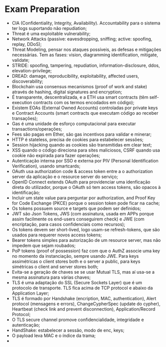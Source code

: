 # Exam Preparation

- CIA (Confidentiality, Integrity, Availability). Accountability para o sistema ter logs suportando não repudiation;
- Threat é uma exploitable vulnerability;
- Network Attacks (passive: eavesdropping, sniffing; active: spoofing, replay, DDoS);
- Threat Modeling, pensar nos ataques possíveis, as defesas e mitigações necessárias. Tem as fases: vision, diagramming identification, mitigate, validate;
- STRIDE: spoofing, tampering, repudiation, information-disclosure, ddos, elevation-privilege;
- DREAD: damage, reproducibility, exploitability, affected users, discoverability;
- Blockchain usa consensus mecanismos (proof of work and stake) através de hashing, digital signatures and encryption;
- É transparente, descentralizada, e a ETH usa smart contracts (têm self-execution contracts com os termos encodados em código);
- Existem EOAs (External Owned Accounts) controladas por private keys e Contract Accounts (smart contracts que executam código ao receber transações);
- Gas é uma unidade de esforço computacional para executar transactions/operações;
- Fees são pagas em Ether, são gas incentivos para validar e minerar;
- HTTP é stateless, precisa de cookies para estabelecer sessões;
- Session hijacking quando as cookies são transmitidas em clear text;
- XSS quando o código direciona para sites maliciosos, CSRF quando usa cookie não expirada para fazer operações;
- Autenticação interna por SSO e externa por PIV (Personal Identification Verification), usando smartcards;
- OAuth usa authorization code & access token entre a o authorization server da aplicação e o resource server do serviço;
- OpenID Connect extends OAuth para providenciar uma idenficação direta do utilizador, porque o OAuth só tem access tokens, são opacos à identificação;
- Incluir um state value para perguntar por authorization, and Proof Key for Code Exchange (PKCE) porque o session token pode ficar na cache;
- Os tokens possuem source e targets que podem ser definidos;
- JWT são Json Tokens, JWS (com assinatura, usada em APPs porque assim facilmente os end-users conseguirem check) e JWE (com encriptação, para casos confidenciais como recursos);
- Os tokens devem ser short-lived, logo usam-se refresh-tokens, que são usados para requerer novos access tokens;
- Bearer tokens simples para autorização de um resource server, mas não impedem que sejam roubados;
- PoP tokens (proof of possession) faz com que o AuthZ associe uma key no momento da instanciação, sempre usando JWE. Para keys assimétricas o client stores both e o server a public, para keys simétricas o client and server stores both;
- Evita-se a geração de chaves se se usar Mutual TLS, mas aí usa-se a mesma assinatura para várias chaves;
- TLS é uma adaptação do SSL (Secure Sockets Layer) que é um protocolo de transporte. TLS fica acima de TCP protocol e abaixo da Application Layer;
- TLS é formado por Handshake (encription, MAC, authentication), Alert protocol (mensagens e errors), ChangeCypherSpec (update do cypher), Heartbeat (check link and prevent disconnection), Application/Record Protocol;
- O TLS secure channel promove confidencialidade, integridade e autenticação;
- HandShake: estabelecer a sessão, modo de enc, keys;
- O payload leva MAC e o índice da trama;
- 
